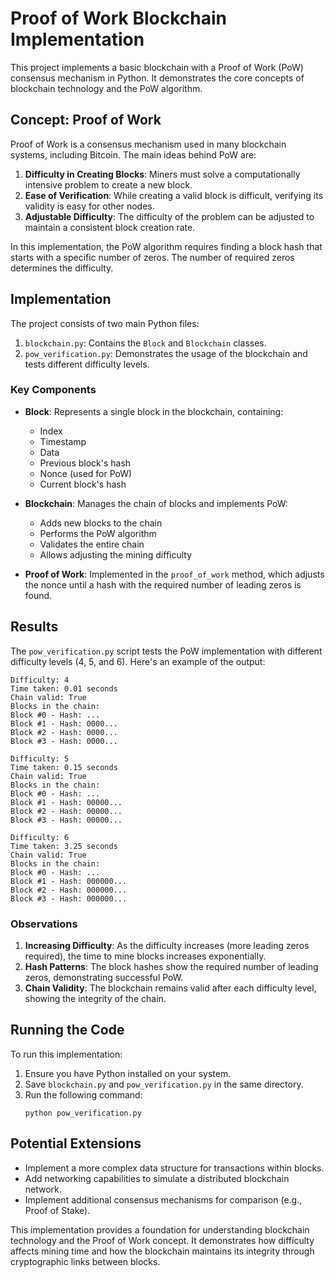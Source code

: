 # Proof of Work Blockchain Implementation

This project implements a basic blockchain with a Proof of Work (PoW) consensus mechanism in Python. It demonstrates the core concepts of blockchain technology and the PoW algorithm.

## Concept: Proof of Work

Proof of Work is a consensus mechanism used in many blockchain systems, including Bitcoin. The main ideas behind PoW are:

1. **Difficulty in Creating Blocks**: Miners must solve a computationally intensive problem to create a new block.
2. **Ease of Verification**: While creating a valid block is difficult, verifying its validity is easy for other nodes.
3. **Adjustable Difficulty**: The difficulty of the problem can be adjusted to maintain a consistent block creation rate.

In this implementation, the PoW algorithm requires finding a block hash that starts with a specific number of zeros. The number of required zeros determines the difficulty.

## Implementation

The project consists of two main Python files:

1. `blockchain.py`: Contains the `Block` and `Blockchain` classes.
2. `pow_verification.py`: Demonstrates the usage of the blockchain and tests different difficulty levels.

### Key Components

- **Block**: Represents a single block in the blockchain, containing:
  - Index
  - Timestamp
  - Data
  - Previous block's hash
  - Nonce (used for PoW)
  - Current block's hash

- **Blockchain**: Manages the chain of blocks and implements PoW:
  - Adds new blocks to the chain
  - Performs the PoW algorithm
  - Validates the entire chain
  - Allows adjusting the mining difficulty

- **Proof of Work**: Implemented in the `proof_of_work` method, which adjusts the nonce until a hash with the required number of leading zeros is found.

## Results

The `pow_verification.py` script tests the PoW implementation with different difficulty levels (4, 5, and 6). Here's an example of the output:

```
Difficulty: 4
Time taken: 0.01 seconds
Chain valid: True
Blocks in the chain:
Block #0 - Hash: ...
Block #1 - Hash: 0000...
Block #2 - Hash: 0000...
Block #3 - Hash: 0000...

Difficulty: 5
Time taken: 0.15 seconds
Chain valid: True
Blocks in the chain:
Block #0 - Hash: ...
Block #1 - Hash: 00000...
Block #2 - Hash: 00000...
Block #3 - Hash: 00000...

Difficulty: 6
Time taken: 3.25 seconds
Chain valid: True
Blocks in the chain:
Block #0 - Hash: ...
Block #1 - Hash: 000000...
Block #2 - Hash: 000000...
Block #3 - Hash: 000000...
```

### Observations

1. **Increasing Difficulty**: As the difficulty increases (more leading zeros required), the time to mine blocks increases exponentially.
2. **Hash Patterns**: The block hashes show the required number of leading zeros, demonstrating successful PoW.
3. **Chain Validity**: The blockchain remains valid after each difficulty level, showing the integrity of the chain.

## Running the Code

To run this implementation:

1. Ensure you have Python installed on your system.
2. Save `blockchain.py` and `pow_verification.py` in the same directory.
3. Run the following command:
   ```
   python pow_verification.py
   ```

## Potential Extensions

- Implement a more complex data structure for transactions within blocks.
- Add networking capabilities to simulate a distributed blockchain network.
- Implement additional consensus mechanisms for comparison (e.g., Proof of Stake).

This implementation provides a foundation for understanding blockchain technology and the Proof of Work concept. It demonstrates how difficulty affects mining time and how the blockchain maintains its integrity through cryptographic links between blocks.